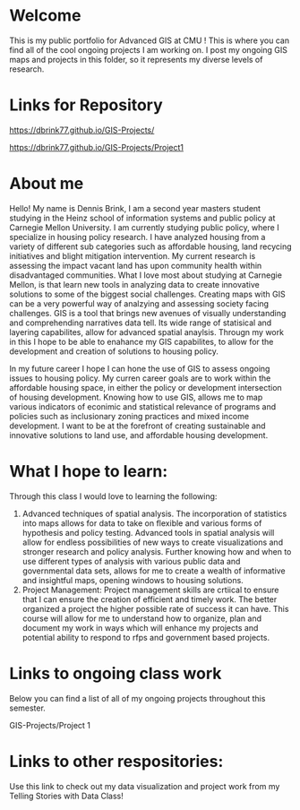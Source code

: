 # Welcome
This is my public portfolio for Advanced GIS at CMU ! This is where you can find all of the cool ongoing projects I am working on. I post my ongoing GIS maps and projects in this folder, so it represents my diverse levels of research. 

# Links for Repository
https://dbrink77.github.io/GIS-Projects/

https://dbrink77.github.io/GIS-Projects/Project1



# About me
Hello! My name is Dennis Brink, I am a second year masters student studying in the Heinz school of information systems and public policy at Carnegie Mellon University. I am currently studying public policy, where I specialize in housing policy research. I have analyzed housing from a variety of different sub categories such as affordable housing, land recycing initiatives and blight mitigation intervention. My current research is assessing the impact vacant land has upon community health within disadvantaged communities. What I love most about studying at Carnegie Mellon, is that learn new tools in analyzing data to create innovative solutions to some of the biggest social challenges. Creating maps with GIS can be a very powerful way of analzying and assessing society facing challenges. GIS is a tool that brings new avenues of visually understanding and comprehending narratives data tell. Its wide range of statisical and layering capabilites, allow for advanced spatial anaylsis. Througn my work in this I hope to be able to enahance my GIS capabilites, to allow for the development and creation of solutions to housing policy. 

In my future career I hope I can hone the use of GIS to assess ongoing issues to housing policy. My curren career goals are to work within the affordable housing space, in either the policy or development intersection of housing development. Knowing how to use GIS, allows me to map various indicators of econimic and statistical relevance of programs and policies such as inclusionary zoning practices and mixed income development. I want to be at the forefront of creating sustainable and innovative solutions to land use, and affordable housing development. 

# What  I hope to learn:

Through this class I would love to learning the following:
1. Advanced techniques of spatial analysis.
The incorporation of statistics into maps allows for data to take on flexible and various forms of hypothesis and policy testing.  Advanced tools in spatial analysis will allow for endless possibilities of new ways to create visualizations and stronger research and policy analysis. Further knowing how  and when to use different types of analysis with various public data and governmental data sets, allows for me to create a wealth of informative and insightful maps, opening windows to housing solutions. 
2. Project Management: 
Project management skills are crtiical to ensure that I can ensure the creation of efficient and timely work. The better organized  a project the higher possible rate of success it can have. This course will allow for me to understand how to organize, plan and document my work in ways which will enhance my projects and potential ability to respond to rfps and government based projects.

#  Links to ongoing class work
Below you can find a list of all of my ongoing projects throughout this semester.

GIS-Projects/Project 1



# Links to other respositories:
Use this link to check out my data visualization and project work from my Telling Stories with Data Class!

